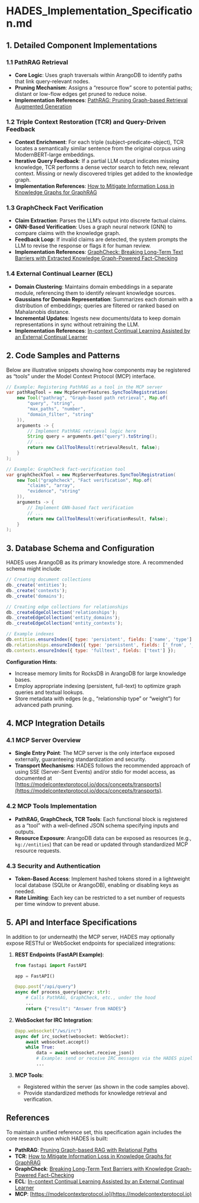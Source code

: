 # HADES_Implementation_Specification.md

## 1. Detailed Component Implementations

### 1.1 PathRAG Retrieval

- **Core Logic**: Uses graph traversals within ArangoDB to identify paths that link query-relevant nodes.
- **Pruning Mechanism**: Assigns a “resource flow” score to potential paths; distant or low-flow edges get pruned to reduce noise.
- **Implementation References**: [PathRAG: Pruning Graph-based Retrieval Augmented Generation](https://arxiv.org/html/2502.14902v1)

### 1.2 Triple Context Restoration (TCR) and Query-Driven Feedback

- **Context Enrichment**: For each triple (subject–predicate–object), TCR locates a semantically similar sentence from the original corpus using ModernBERT-large embeddings.
- **Iterative Query Feedback**: If a partial LLM output indicates missing knowledge, TCR performs a dense vector search to fetch new, relevant context. Missing or newly discovered triples get added to the knowledge graph.
- **Implementation References**: [How to Mitigate Information Loss in Knowledge Graphs for GraphRAG](https://arxiv.org/html/2501.15378v1)

### 1.3 GraphCheck Fact Verification

- **Claim Extraction**: Parses the LLM’s output into discrete factual claims.
- **GNN-Based Verification**: Uses a graph neural network (GNN) to compare claims with the knowledge graph.
- **Feedback Loop**: If invalid claims are detected, the system prompts the LLM to revise the response or flags it for human review.
- **Implementation References**: [GraphCheck: Breaking Long-Term Text Barriers with Extracted Knowledge Graph-Powered Fact-Checking](https://arxiv.org/html/2502.16514v1)

### 1.4 External Continual Learner (ECL)

- **Domain Clustering**: Maintains domain embeddings in a separate module, referencing them to identify relevant knowledge sources.
- **Gaussians for Domain Representation**: Summarizes each domain with a distribution of embeddings; queries are filtered or ranked based on Mahalanobis distance.
- **Incremental Updates**: Ingests new documents/data to keep domain representations in sync without retraining the LLM.
- **Implementation References**: [In-context Continual Learning Assisted by an External Continual Learner](https://arxiv.org/html/2412.15563v1)

## 2. Code Samples and Patterns

Below are illustrative snippets showing how components may be registered as “tools” under the Model Context Protocol (MCP) interface.

```java
// Example: Registering PathRAG as a tool in the MCP server
var pathRagTool = new McpServerFeatures.SyncToolRegistration(
    new Tool("pathrag", "Graph-based path retrieval", Map.of(
        "query", "string",
        "max_paths", "number",
        "domain_filter", "string"
    )),
    arguments -> {
        // Implement PathRAG retrieval logic here
        String query = arguments.get("query").toString();
        // ...
        return new CallToolResult(retrievalResult, false);
    }
);

// Example: GraphCheck fact-verification tool
var graphCheckTool = new McpServerFeatures.SyncToolRegistration(
    new Tool("graphcheck", "Fact verification", Map.of(
        "claims", "array",
        "evidence", "string"
    )),
    arguments -> {
        // Implement GNN-based fact verification
        // ...
        return new CallToolResult(verificationResult, false);
    }
);
```

## 3. Database Schema and Configuration

HADES uses ArangoDB as its primary knowledge store. A recommended schema might include:

```javascript
// Creating document collections
db._create('entities');
db._create('contexts');
db._create('domains');

// Creating edge collections for relationships
db._createEdgeCollection('relationships');
db._createEdgeCollection('entity_domains');
db._createEdgeCollection('entity_contexts');

// Example indexes
db.entities.ensureIndex({ type: 'persistent', fields: ['name', 'type'] });
db.relationships.ensureIndex({ type: 'persistent', fields: ['_from', '_to', 'type'] });
db.contexts.ensureIndex({ type: 'fulltext', fields: ['text'] });
```

**Configuration Hints**:

- Increase memory limits for RocksDB in ArangoDB for large knowledge bases.
- Employ appropriate indexing (persistent, full-text) to optimize graph queries and textual lookups.
- Store metadata with edges (e.g., “relationship type” or “weight”) for advanced path pruning.

## 4. MCP Integration Details

### 4.1 MCP Server Overview

- **Single Entry Point**: The MCP server is the only interface exposed externally, guaranteeing standardization and security.
- **Transport Mechanisms**: HADES follows the recommended approach of using SSE (Server-Sent Events) and/or stdio for model access, as documented at [https://modelcontextprotocol.io/docs/concepts/transports](https://modelcontextprotocol.io/docs/concepts/transports).

### 4.2 MCP Tools Implementation

- **PathRAG, GraphCheck, TCR Tools**: Each functional block is registered as a “tool” with a well-defined JSON schema specifying inputs and outputs.
- **Resource Exposure**: ArangoDB data can be exposed as resources (e.g., `kg://entities`) that can be read or updated through standardized MCP resource requests.

### 4.3 Security and Authentication

- **Token-Based Access**: Implement hashed tokens stored in a lightweight local database (SQLite or ArangoDB), enabling or disabling keys as needed.
- **Rate Limiting**: Each key can be restricted to a set number of requests per time window to prevent abuse.

## 5. API and Interface Specifications

In addition to (or underneath) the MCP server, HADES may optionally expose RESTful or WebSocket endpoints for specialized integrations:

1. **REST Endpoints (FastAPI Example)**:

    ```python
    from fastapi import FastAPI

    app = FastAPI()

    @app.post("/api/query")
    async def process_query(query: str):
        # Calls PathRAG, GraphCheck, etc., under the hood
        ...
        return {"result": "Answer from HADES"}
    ```

2. **WebSocket for IRC Integration**:

    ```python
    @app.websocket("/ws/irc")
    async def irc_socket(websocket: WebSocket):
        await websocket.accept()
        while True:
            data = await websocket.receive_json()
            # Example: send or receive IRC messages via the HADES pipeline
            ...
    ```

3. **MCP Tools**:
    - Registered within the server (as shown in the code samples above).
    - Provide standardized methods for knowledge retrieval and verification.

## References

To maintain a unified reference set, this specification again includes the core research upon which HADES is built:

- **PathRAG**: [Pruning Graph-based RAG with Relational Paths](https://arxiv.org/html/2502.14902v1)  
- **TCR**: [How to Mitigate Information Loss in Knowledge Graphs for GraphRAG](https://arxiv.org/html/2501.15378v1)  
- **GraphCheck**: [Breaking Long-Term Text Barriers with Knowledge Graph-Powered Fact-Checking](https://arxiv.org/html/2502.16514v1)  
- **ECL**: [In-context Continual Learning Assisted by an External Continual Learner](https://arxiv.org/html/2412.15563v1)  
- **MCP**: [https://modelcontextprotocol.io](https://modelcontextprotocol.io)
